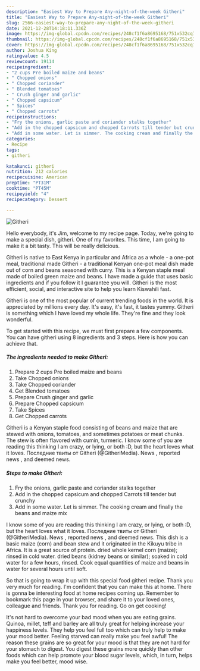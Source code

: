 ```yaml
---
description: "Easiest Way to Prepare Any-night-of-the-week Githeri"
title: "Easiest Way to Prepare Any-night-of-the-week Githeri"
slug: 2566-easiest-way-to-prepare-any-night-of-the-week-githeri
date: 2021-12-28T14:18:11.336Z
image: https://img-global.cpcdn.com/recipes/248cf1f6a8695168/751x532cq70/githeri-recipe-main-photo.jpg
thumbnail: https://img-global.cpcdn.com/recipes/248cf1f6a8695168/751x532cq70/githeri-recipe-main-photo.jpg
cover: https://img-global.cpcdn.com/recipes/248cf1f6a8695168/751x532cq70/githeri-recipe-main-photo.jpg
author: Joshua King
ratingvalue: 4.5
reviewcount: 19114
recipeingredient:
- "2 cups Pre boiled maize and beans"
- " Chopped onions"
- " Chopped coriander"
- " Blended tomatoes"
- " Crush ginger and garlic"
- " Chopped capsicum"
- " Spices"
- " Chopped carrots"
recipeinstructions:
- "Fry the onions, garlic paste and coriander stalks together"
- "Add in the chopped capsicum and chopped Carrots till tender but crunchy"
- "Add in some water. Let is simmer. The cooking cream and finally the beans and maize mix"
categories:
- Recipe
tags:
- githeri

katakunci: githeri 
nutrition: 212 calories
recipecuisine: American
preptime: "PT31M"
cooktime: "PT45M"
recipeyield: "4"
recipecategory: Dessert

---
```



![Githeri](https://img-global.cpcdn.com/recipes/248cf1f6a8695168/751x532cq70/githeri-recipe-main-photo.jpg)

Hello everybody, it's Jim, welcome to my recipe page. Today, we're going to make a special dish, githeri. One of my favorites. This time, I am going to make it a bit tasty. This will be really delicious.

Githeri is native to East Kenya in particular and Africa as a whole - a one-pot meal, traditional made Githeri - a traditional Kenyan one-pot meal dish made out of corn and beans seasoned with curry. This is a Kenyan staple meal made of boiled green maize and beans. I have made a guide that uses basic ingredients and if you follow it I guarantee you will. Githeri is the most efficient, social, and interactive site to help you learn Kiswahili fast.

Githeri is one of the most popular of current trending foods in the world. It is appreciated by millions every day. It's easy, it's fast, it tastes yummy. Githeri is something which I have loved my whole life. They're fine and they look wonderful.


To get started with this recipe, we must first prepare a few components. You can have githeri using 8 ingredients and 3 steps. Here is how you can achieve that.

<!--inarticleads1-->

##### The ingredients needed to make Githeri:

1. Prepare 2 cups Pre boiled maize and beans
1. Take  Chopped onions
1. Take  Chopped coriander
1. Get  Blended tomatoes
1. Prepare  Crush ginger and garlic
1. Prepare  Chopped capsicum
1. Take  Spices
1. Get  Chopped carrots


Githeri is a Kenyan staple food consisting of beans and maize that are stewed with onions, tomatoes, and sometimes potatoes or meat chunks. The stew is often flavored with cumin, turmeric. I know some of you are reading this thinking I am crazy, or lying, or both :D, but the heart loves what it loves. Последние твиты от Githeri (@GitheriMedia). News , reported news , and deemed news. 

<!--inarticleads2-->

##### Steps to make Githeri:

1. Fry the onions, garlic paste and coriander stalks together
1. Add in the chopped capsicum and chopped Carrots till tender but crunchy
1. Add in some water. Let is simmer. The cooking cream and finally the beans and maize mix


I know some of you are reading this thinking I am crazy, or lying, or both :D, but the heart loves what it loves. Последние твиты от Githeri (@GitheriMedia). News , reported news , and deemed news. This dish is a basic maize (corn) and bean stew and it originated in the Kikuyu tribe in Africa. It is a great source of protein. dried whole kernel corn (maize); rinsed in cold water. dried beans (kidney beans or similar); soaked in cold water for a few hours, rinsed. Cook equal quantities of maize and beans in water for several hours until soft. 

So that is going to wrap it up with this special food githeri recipe. Thank you very much for reading. I'm confident that you can make this at home. There is gonna be interesting food at home recipes coming up. Remember to bookmark this page in your browser, and share it to your loved ones, colleague and friends. Thank you for reading. Go on get cooking!

It's not hard to overcome your bad mood when you are eating grains. Quinoa, millet, teff and barley are all truly great for helping increase your happiness levels. They help you feel full too which can truly help to make your mood better. Feeling starved can really make you feel awful! The reason these grains are so great for your mood is that they are not hard for your stomach to digest. You digest these grains more quickly than other foods which can help promote your blood sugar levels, which, in turn, helps make you feel better, mood wise.
